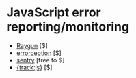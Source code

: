 # JavaScript error reporting/monitoring

* [Raygun](https://raygun.io) [$]
* [errorception](https://errorception.com/) [$]
* [sentry](https://getsentry.com/welcome/) [free to $]
* [{track:js}](https://trackjs.com/) [$]








































 






